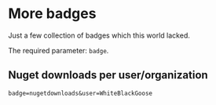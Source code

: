 # More badges

Just a few collection of badges which this world lacked.

The required parameter: `badge`.

## Nuget downloads per user/organization

`badge=nugetdownloads&user=WhiteBlackGoose`

